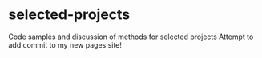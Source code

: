 # selected-projects
Code samples and discussion of methods for selected projects
Attempt to add commit to my new pages site! 
